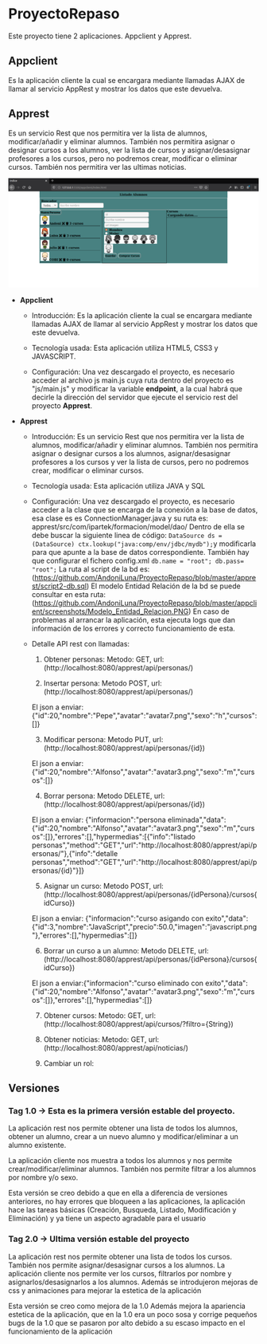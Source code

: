 # ProyectoRepaso
Este proyecto tiene 2 aplicaciones. Appclient y Apprest.

## Appclient
Es la aplicación cliente la cual se encargara mediante llamadas AJAX de llamar al servicio AppRest y mostrar los datos que este devuelva.

## Apprest
Es un servicio Rest que nos permitira ver la lista de alumnos, modificar/añadir y eliminar alumnos. También nos permitira asignar o designar cursos a los alumnos, ver la lista de cursos y asignar/desasignar profesores a los cursos, pero no podremos crear, modificar o eliminar cursos.
También nos permitira ver las ultimas noticias.

![Ups, la imagen no se ha cargado correctamente](https://github.com/AndoniLuna/ProyectoRepaso/blob/master/appclient/screenshots/Inicio.PNG)

- **Appclient**

    - Introducción: Es la aplicación cliente la cual se encargara mediante llamadas AJAX de llamar al servicio AppRest y mostrar  los datos que este devuelva.
  
    - Tecnología usada: Esta aplicación utiliza HTML5, CSS3 y JAVASCRIPT.
  
    - Configuración: Una vez descargado el proyecto, es necesario acceder al archivo js main.js cuya ruta dentro del proyecto es "js/main.js" y modificar la variable **endpoint**, a la cual habrá que decirle la dirección del servidor que ejecute el servicio rest del proyecto **Apprest**.
  
- **Apprest**

    - Introducción: Es un servicio Rest que nos permitira ver la lista de alumnos, modificar/añadir y eliminar alumnos. También nos permitira asignar o designar cursos a los alumnos, asignar/desasignar profesores a los cursos y ver la lista de cursos, pero no podremos crear, modificar o eliminar cursos.
  
    - Tecnología usada: Esta aplicación utiliza JAVA y SQL
  
    - Configuración: Una vez descargado el proyecto, es necesario acceder a la clase que se encarga de la conexión a la base de datos, esa clase es es ConnectionManager.java y su ruta es: apprest/src/com/ipartek/formacion/model/dao/ Dentro de ella se debe buscar la siguiente linea de código: `DataSource ds = (DataSource) ctx.lookup("java:comp/env/jdbc/mydb");`y modificarla para que apunte a la base de datos correspondiente.
También hay que configurar el fichero config.xml
    `db.name = "root";
    db.pass= "root";`
La ruta al script de la bd es: (https://github.com/AndoniLuna/ProyectoRepaso/blob/master/apprest/script2-db.sql)
El modelo Entidad Relación de la bd se puede consultar en esta ruta: (https://github.com/AndoniLuna/ProyectoRepaso/blob/master/appclient/screenshots/Modelo_Entidad_Relacion.PNG)
En caso de problemas al arrancar la aplicación, esta ejecuta logs que dan información de los errores y correcto funcionamiento de esta.

  
    - Detalle API rest con llamadas:
  
        1. Obtener personas: Metodo: GET, url: (http://localhost:8080/apprest/api/personas/)
  
        2. Insertar persona: Metodo POST, url: (http://localhost:8080/apprest/api/personas/)
        
        El json a enviar: {"id":20,"nombre":"Pepe","avatar":"avatar7.png","sexo":"h","cursos":[]}
  
        3. Modificar persona: Metodo PUT, url: (http://localhost:8080/apprest/api/personas/{id})
        
        El json a enviar: {"id":20,"nombre":"Alfonso","avatar":"avatar3.png","sexo":"m","cursos":[]}
  
        4. Borrar persona: Metodo DELETE, url: (http://localhost:8080/apprest/api/personas/{id})
        
        El json a enviar: {"informacion":"persona eliminada","data":{"id":20,"nombre":"Alfonso","avatar":"avatar3.png","sexo":"m","cursos":[]},"errores":[],"hypermedias":[{"info":"listado personas","method":"GET","url":"http://localhost:8080/apprest/api/personas/"},{"info":"detalle personas","method":"GET","url":"http://localhost:8080/apprest/api/personas/{id}"}]}
  
        5. Asignar un curso: Metodo POST, url: (http://localhost:8080/apprest/api/personas/{idPersona}/cursos{idCurso})
        
        El json a enviar: {"informacion":"curso asigando con exito","data":{"id":3,"nombre":"JavaScript","precio":50.0,"imagen":"javascript.png"},"errores":[],"hypermedias":[]}
  
        6. Borrar un curso a un alumno: Metodo DELETE, url: (http://localhost:8080/apprest/api/personas/{idPersona}/cursos{idCurso})
        
        El json a enviar:{"informacion":"curso eliminado con exito","data":{"id":20,"nombre":"Alfonso","avatar":"avatar3.png","sexo":"m","cursos":[]},"errores":[],"hypermedias":[]}
  
        7. Obtener cursos: Metodo: GET, url: (http://localhost:8080/apprest/api/cursos/?filtro={String})
        
        8. Obtener noticias: Metodo: GET, url: (http://localhost:8080/apprest/api/noticias/)
        
        9. Cambiar un rol:

## Versiones
  ### Tag 1.0 -> Esta es la primera versión estable del proyecto.
  
  La aplicación rest nos permite obtener una lista de todos los alumnos, obtener un alumno, crear a un nuevo alumno y modificar/eliminar a un alumno existente.
  
  La aplicación cliente nos muestra a todos los alumnos y nos permite crear/modificar/eliminar alumnos. También nos permite filtrar a los alumnos por nombre y/o sexo.
  
  Esta versión se creo debido a que en ella a diferencia de versiones anteriores, no hay errores que bloqueen a las aplicaciones, la aplicación hace las tareas básicas (Creación, Busqueda, Listado, Modificación y Eliminación) y ya tiene un aspecto agradable para el usuario
  
  ### Tag 2.0 -> Ultima versión estable del proyecto
  
  La aplicación rest nos permite obtener una lista de todos los cursos. También nos permite asignar/desasignar cursos a los alumnos.
  La aplicación cliente nos permite ver los cursos, filtrarlos por nombre y asignarlos/desasignarlos a los alumnos. Además se introdujeron mejoras de css y animaciones para mejorar la estetica de la aplicación
  
  Esta versión se creo como mejora de la 1.0 Además mejora la apariencia estetica de la aplicación, que en la 1.0 era un poco sosa y corrige pequeños bugs de la 1.0 que se pasaron por alto debido a su escaso impacto en el funcionamiento de la aplicación
